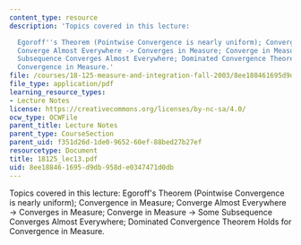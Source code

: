 ```yaml
---
content_type: resource
description: 'Topics covered in this lecture:

  Egoroff''s Theorem (Pointwise Convergence is nearly uniform); Convergence in Measure;
  Converge Almost Everywhere -> Converges in Measure; Converge in Measure -> Some
  Subsequence Converges Almost Everywhere; Dominated Convergence Theorem Holds for
  Convergence in Measure.'
file: /courses/18-125-measure-and-integration-fall-2003/8ee188461695d9db958de0347471d0db_18125_lec13.pdf
file_type: application/pdf
learning_resource_types:
- Lecture Notes
license: https://creativecommons.org/licenses/by-nc-sa/4.0/
ocw_type: OCWFile
parent_title: Lecture Notes
parent_type: CourseSection
parent_uid: f351d26d-1de0-9652-60ef-88bed27b27ef
resourcetype: Document
title: 18125_lec13.pdf
uid: 8ee18846-1695-d9db-958d-e0347471d0db
---
```

Topics covered in this lecture:
Egoroff's Theorem (Pointwise Convergence is nearly uniform); Convergence in Measure; Converge Almost Everywhere -> Converges in Measure; Converge in Measure -> Some Subsequence Converges Almost Everywhere; Dominated Convergence Theorem Holds for Convergence in Measure.